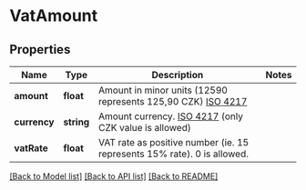 # VatAmount

## Properties

Name | Type | Description | Notes
------------ | ------------- | ------------- | -------------
**amount** | **float** | Amount in minor units (12590 represents 125,90 CZK) [ISO 4217](https://en.wikipedia.org/wiki/ISO_4217) |
**currency** | **string** | Amount currency. [ISO 4217](https://en.wikipedia.org/wiki/ISO_4217) (only CZK value is allowed) |
**vatRate** | **float** | VAT rate as positive number (ie. 15 represents 15% rate). 0 is allowed. |

[[Back to Model list]](../../README.md#models) [[Back to API list]](../../README.md#endpoints) [[Back to README]](../../README.md)

